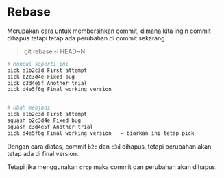 # Rebase

Merupakan cara untuk membersihkan commit, dimana kita ingin commit dihapus tetapi tetap ada perubahan di commit sekarang.

>git rebase -i HEAD~N

```bash
# Muncul seperti ini
pick a1b2c3d First attempt
pick b2c3d4e Fixed bug
pick c3d4e5f Another trial
pick d4e5f6g Final working version


# Ubah menjadi 
pick a1b2c3d First attempt
squash b2c3d4e Fixed bug
squash c3d4e5f Another trial
pick d4e5f6g Final working version   ← biarkan ini tetap pick
```

Dengan cara diatas, commit `b2c` dan `c3d` dihapus, tetapi perubahan akan tetap ada di final version.

Tetapi jika menggunakan `drop` maka commit dan perubahan akan dihapus.
